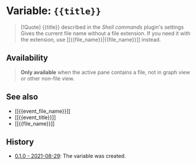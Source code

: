 # Variable: `{{title}}`
> [!Quote] {{title}} described in the *Shell commands* plugin's settings
> Gives the current file name without a file extension. If you need it with the extension, use [[{{file_name}}|{{file_name}}]] instead.

## Availability
> <strong>Only available</strong> when the active pane contains a file, not in graph view or other non-file view.

## See also
- [[{{event_file_name}}]]
- [[{{event_title}}]]
- [[{{file_name}}]]

## History
- [0.1.0 - 2021-08-29](https://github.com/Taitava/obsidian-shellcommands/blob/main/CHANGELOG.md#010---2021-08-29): The variable was created.